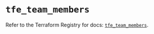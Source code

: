# `tfe_team_members`

Refer to the Terraform Registry for docs: [`tfe_team_members`](https://registry.terraform.io/providers/hashicorp/tfe/0.67.0/docs/resources/team_members).
